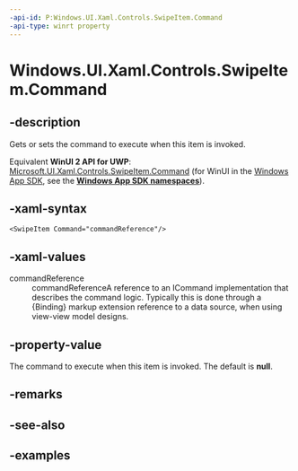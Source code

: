 ```yaml
---
-api-id: P:Windows.UI.Xaml.Controls.SwipeItem.Command
-api-type: winrt property
---
```


<!-- Property syntax.
public ICommand Command { get;  set; }
-->

# Windows.UI.Xaml.Controls.SwipeItem.Command

## -description

Gets or sets the command to execute when this item is invoked.

Equivalent **WinUI 2 API for UWP**: [Microsoft.UI.Xaml.Controls.SwipeItem.Command](/windows/winui/api/microsoft.ui.xaml.controls.swipeitem.command) (for WinUI in the [Windows App SDK](/windows/apps/windows-app-sdk/), see the **[Windows App SDK namespaces](/windows/windows-app-sdk/api/winrt/)**).

## -xaml-syntax

```xaml
<SwipeItem Command="commandReference"/>
```

## -xaml-values

<dl><dt>commandReference</dt><dd>commandReferenceA reference to an ICommand implementation that describes the command logic. Typically this is done through a {Binding} markup extension reference to a data source, when using view-view model designs.</dd>
</dl>

## -property-value

The command to execute when this item is invoked. The default is **null**.

## -remarks

## -see-also

## -examples

